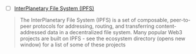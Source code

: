 - [ ] [InterPlanetary File System (IPFS)](https://docs.ipfs.tech/concepts/ipfs-solves/#local-first-software)
> The InterPlanetary File System (IPFS) is a set of composable, peer-to-peer protocols for addressing, routing, and transferring content-addressed data in a decentralized file system. Many popular Web3 projects are built on IPFS - see the ecosystem directory (opens new window) for a list of some of these projects
